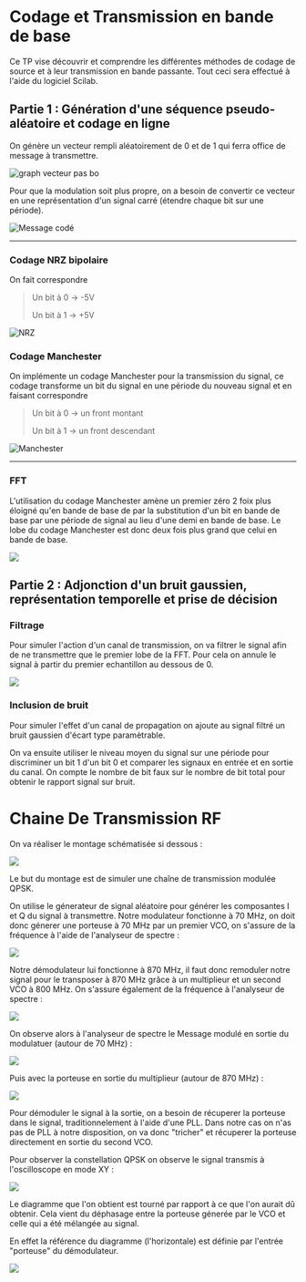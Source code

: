 # Codage et Transmission en bande de base

Ce TP vise découvrir et comprendre les différentes méthodes de codage de source et à leur transmission en bande passante. Tout ceci sera effectué à l'aide du logiciel Scilab.

## Partie 1 : Génération d'une séquence pseudo-aléatoire et codage en ligne

On génère un vecteur rempli aléatoirement de 0 et de 1 qui ferra office de message à transmettre. 

![graph vecteur pas bo](https://github.com/melurne/TP_TIM/tree/master/images/Scilab/Message%20binaire.PNG)

Pour que la modulation soit plus propre, on a besoin de convertir ce vecteur en une représentation d'un signal carré (étendre chaque bit sur une période).

![Message codé](https://github.com/melurne/TP_TIM/tree/master/images/Scilab/info%20code.PNG)

---

### Codage NRZ bipolaire

On fait correspondre 

> Un bit à 0 -> -5V
> 
> Un bit à 1 -> +5V

![NRZ](https://github.com/melurne/TP_TIM/tree/master/images/Scilab/info%20code%20bip.PNG)

### Codage Manchester

On implémente un codage Manchester pour la transmission du signal, ce codage transforme un bit du signal en une période du nouveau signal et en faisant correspondre

> Un bit à 0 -> un front montant
> 
> Un bit à 1 -> un front descendant

![Manchester](https://github.com/melurne/TP_TIM/tree/master/images/Scilab/mach%20+%20bip.PNG)

---

### FFT

L'utilisation du codage Manchester amène un premier zéro 2 foix plus éloigné qu'en bande de base de par la substitution d'un bit en bande de base par une période de signal au lieu d'une demi en bande de base. Le lobe du codage Manchester est donc deux fois plus grand que celui en bande de base.

 ![](https://github.com/melurne/TP_TIM/tree/master/images/Scilab/dsp%20100.PNG)

## Partie 2 : Adjonction d'un bruit gaussien, représentation temporelle et prise de décision

### Filtrage

Pour simuler l'action d'un canal de transmission, on va filtrer le signal afin de ne transmettre que le premier lobe de la FFT. Pour cela on annule le signal à partir du premier echantillon au dessous de 0.

![](https://github.com/melurne/TP_TIM/tree/master/images/Scilab/filtrage%20nrz.PNG)

### Inclusion de bruit

Pour simuler l'effet d'un canal de propagation on ajoute au signal filtré un bruit gaussien d'écart type paramètrable.

On va ensuite utiliser le niveau moyen du signal sur une période pour discriminer un bit 1 d'un bit 0 et comparer les signaux en entrée et en sortie du canal. On compte le nombre de bit faux sur le nombre de bit total pour obtenir le rapport signal sur bruit.



# Chaine De Transmission RF

On va réaliser le montage schématisée si dessous :

![](/home/maxence/TP_TIM/images/ChaineDeTransmission/SchemaChaineDeTranmission.png)

Le but du montage est de simuler une chaîne de transmission modulée QPSK.

On utilise le génerateur de signal aléatoire pour générer les composantes I et Q du signal à transmettre. Notre modulateur fonctionne à 70 MHz, on doit donc génerer une porteuse à 70 MHz par un premier VCO, on s'assure de la fréquence à l'aide de l'analyseur de spectre :

![](/home/maxence/TP_TIM/images/ChaineDeTransmission/VCO1.jpg)

Notre démodulateur lui fonctionne à 870 MHz, il faut donc remoduler notre signal pour le transposer à 870 MHz grâce à un multiplieur et un second VCO à 800 MHz. On s'assure également de la fréquence à l'analyseur de spectre :

![](/home/maxence/TP_TIM/images/ChaineDeTransmission/VCO2.jpg)

On observe alors à l'analyseur de spectre le Message modulé en sortie du modulatuer (autour de 70 MHz) :

![](/home/maxence/TP_TIM/images/ChaineDeTransmission/MessageModulé.jpg)

Puis avec la porteuse en sortie du multiplieur (autour de 870 MHz) :

![](/home/maxence/TP_TIM/images/ChaineDeTransmission/Message+Porteuse.jpg)



Pour démoduler le signal à la sortie, on a besoin de récuperer la porteuse dans le signal, traditionnelement à l'aide d'une PLL. Dans notre cas on n'as pas de PLL à notre disposition, on va donc "tricher" et récuperer la porteuse directement en sortie du second VCO.



Pour observer la constellation QPSK on observe le signal transmis à l'oscilloscope en mode XY :

![](/home/maxence/TP_TIM/images/ChaineDeTransmission/Constellation.jpg)



Le diagramme que l'on obtient est tourné par rapport à ce que l'on aurait dû obtenir. Cela vient du déphasage entre la porteuse génerée par le VCO et celle qui a été mélangée au signal.

En effet la référence du diagramme (l'horizontale) est définie par l'entrée "porteuse" du démodulateur.

![](/home/maxence/TP_TIM/images/ChaineDeTransmission/schema_constellation.png)
